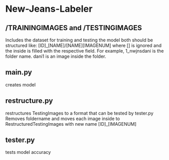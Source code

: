 # New-Jeans-Labeler


## /TRAININGIMAGES and /TESTINGIMAGES
  Includes the dataset for training and testing the model
  both should be structured like:
    [ID]_[NAME]/[NAME][IMAGENUM]
    where [] is ignored and the inside is filled with the respective field. 
    For example, 
    1_nwjnsdani is the folder name. dani1 is an image inside the folder.


## main.py
  creates model
## restructure.py
  restructures TestingImages to a format that can be tested by tester.py
  Removes foldername and moves each image inside to RestructuredTestingImages with new name [ID]_[IMAGENUM]
## tester.py
  tests model accuracy
